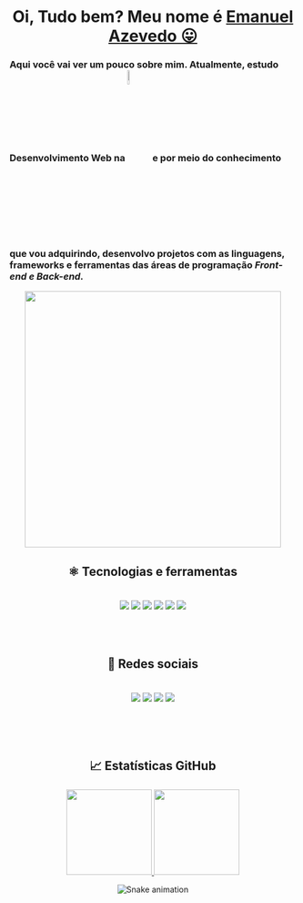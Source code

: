 <div>
    <h1 align="center">Oi, Tudo bem? Meu nome é <a href="https://www.linkedin.com/in/emanuel-azevedo-7668b91b7/" target="_blank">Emanuel Azevedo 😛</a>
</div>

   <div> <p align="left"><h3>Aqui você vai ver um pouco sobre mim. Atualmente, estudo <b>Desenvolvimento Web</b> na  <a href="https://www.newtab.academy/"><img width="8%" align="center" valign="middle" src="https://www.newtab.academy/wp-content/uploads/2020/08/logo-colorido@2x.png" target="_blank"/></a> e por  meio do conhecimento que vou adquirindo, desenvolvo projetos com as linguagens, frameworks e ferramentas  das áreas de programação <i>Front-end e Back-end.</i></h3></p> 
</div>
  <div align="center"><img src="https://github.com/mitul3737/mitul3737/blob/main/mituls%20code.gif?raw=true" width="450px"><div>

   <div>
    <h2 align="center"> ⚛ Tecnologias e ferramentas <br><p></p></h2>
   </div>

  <div align="center">
     <br>
      <img src="https://img.shields.io/badge/HTML5-E34F26?style=for-the-badge&logo=html5&logoColor=white">
      <img src="https://img.shields.io/badge/CSS3-1572B6?style=for-the-badge&logo=css3&logoColor=white">
      <img src="https://img.shields.io/badge/JavaScript-F7DF1E?style=for-the-badge&logo=javascript&logoColor=black">
      <img src="https://img.shields.io/badge/Sass-CC6699?style=for-the-badge&logo=sass&logoColor=white">
      <img src="https://img.shields.io/badge/React-20232A?style=for-the-badge&logo=react&logoColor=61DAFB">
      <img src="https://img.shields.io/badge/Angular-DD0031?style=for-the-badge&logo=angular&logoColor=white">
  </div><br><br><br>
  

  <div>
    <h2 align="center"> 📸 Redes sociais <br><p></p></h2>
  </div>

  <div align="center">
     <br>
    <a href="https://www.instagram.com/emanuel_azevedo82018/" target="_blank"><img src="https://img.shields.io/badge/-Instagram-%23E4405F?style=for-the-badge&logo=instagram&logoColor=white" target="_blank"></a>
    <a href="https://www.facebook.com/emanuel82016/" target="_blank"><img src="https://img.shields.io/badge/Facebook-1877F2?style=for-the-badge&logo=facebook&logoColor=white" target="_blank"></a> 
    <a href="https://www.linkedin.com/in/emanuel-azevedo-7668b91b7/" target="_blank"><img src="https://img.shields.io/badge/-LinkedIn-%230077B5?style=for-the-badge&logo=linkedin&logoColor=white" target="_blank"></a> 
    <a href="mailto:emanuel82022@outlook.com" target="_blank"><img src="https://img.shields.io/badge/-Gmail-%23333?style=for-the-badge&logo=gmail&logoColor=white" target="_blank"></a>
  </div>

  <br><br><br>
  
  <div>
    <h2 align="center"> 📈 Estatísticas GitHub <br><p></p></h2>
   </div>

  <div align="center">
    <a href="https://github.com/nashEm8">
      <img height="150em" src="https://github-readme-stats.vercel.app/api?username=nashEm8&count_private=true&include_all_commits=true&show_icons=true&theme=dracula&hide_border=false&show_owner=true"/>
      <img height="150em" src="https://github-readme-stats.vercel.app/api/top-langs/?username=nashEm8&theme=dracula&hide_border=false&&layout=compact"/>
    </a>
  </div>


<div align="center">
  
  ![Snake animation](https://github.com/danielbped/danielbped/blob/output/github-contribution-grid-snake.svg)
  
</div>

